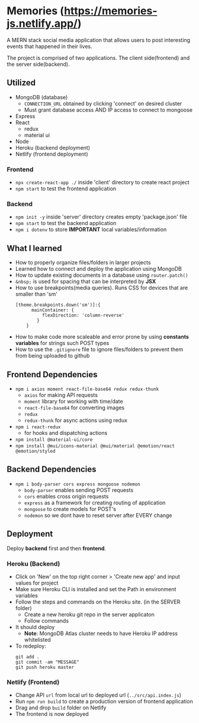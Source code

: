 # Memories (https://memories-js.netlify.app/)

A MERN stack social media application that allows users to post interesting events that happened in their lives.

The project is comprised of two applications. The client side(frontend) and the server side(backend).

## Utilized
- MongoDB (database)
  - `CONNECTION_URL` obtained by clicking 'connect' on desired cluster
  - Must grant database access AND IP access to connect to mongoose
- Express
- React
  - redux
  - material ui
- Node
- Heroku (backend deployment)
- Netlify (frontend deployment)

### Frontend
- `npx create-react-app ./` inside 'client' directory to create react project
- `npm start` to test the frontend application

### Backend
- `npm init -y` inside 'server' directory creates empty 'package.json' file
- `npm start` to test the backend application
- `npm i dotenv` to store **IMPORTANT** local variables/information

## What I learned
- How to properly organize files/folders in larger projects
- Learned how to connect and deploy the application using MongoDB
- How to update existing documents in a database using `router.patch()`
- `&nbsp;` is used for spacing that can be interpreted by **JSX**
- How to use breakpoints(media queries). Runs CSS for devices that are smaller than 'sm'
  ```
  [theme.breakpoints.down('sm')]:{
        mainContainer: {
            flexDirection: 'column-reverse'
          }
      }
  ```
- How to make code more scaleable and error prone by using **constants variables** for strings such POST types
- How to use the `.gitignore` file to ignore files/folders to prevent them from being uploaded to github

## Frontend Dependencies
- `npm i axios moment react-file-base64 redux redux-thunk`
  - `axios` for making API requests
  - `moment` library for working with time/date
  - `react-file-base64` for converting images
  - `redux`
  - `redux-thunk` for async actions using redux
- `npm i react-redux`
  - for hooks and dispatching actions
- `npm install @material-ui/core`
- `npm install @mui/icons-material @mui/material @emotion/react @emotion/styled`

## Backend Dependencies
- `npm i body-parser cors express mongoose nodemon`
  - `body-parser` enables sending POST requests
  - `cors` enables cross origin requests
  - `express` as a framework for creating routing of application
  - `mongoose` to create models for POST's
  - `nodemon` so we dont have to reset server after EVERY change

## Deployment
Deploy **backend** first and then **frontend**.
### Heroku (Backend)
- Click on 'New' on the top right corner > 'Create new app' and input values for project
- Make sure Heroku CLI is installed and set the Path in environment variables
- Follow the steps and commands on the Heroku site. (in the SERVER folder)
  - Create a new heroku git repo in the server applicaton
  - Follow commands
- It should deploy
  - **Note**: MongoDB Atlas cluster needs to have Heroku IP address whitelisted
- To redeploy:
  ```
  git add .
  git commit -am "MESSAGE"
  git push heroku master
  ```

### Netlify (Frontend)
- Change API `url` from local url to deployed url (`../src/api.index.js`)
- Run `npm run build` to create a production version of frontend application
- Drag and drop `build` folder on Netlify
- The frontend is now deployed
